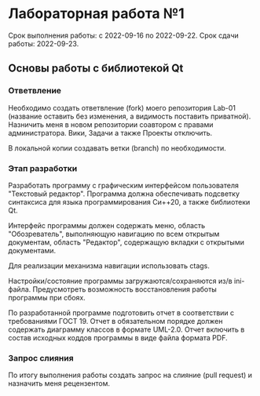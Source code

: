 # Лабораторная работа №1
Срок выполнения работы: с 2022-09-16 по 2022-09-22.
Срок сдачи работы: 2022-09-23.

## Основы работы с библиотекой Qt

### Ответвление
Необходимо создать ответвление (fork) моего репозитория Lab-01 (название 
оставить без изменения, а видимость поставить приватной). Назничить меня в 
новом репозитории соавтором с правами администратора. Вики, Задачи а также
Проекты отключить.

В локальной копии создавать ветки (branch) по необходимости.

### Этап разработки
Разработать программу с графическим интерфейсом пользователя 
"Текстовый редактор".
Программа должна обеспечивать подсветку синтаксиса для 
языка программирования Си++20,
а также библиотеки Qt.

Интерфейс программы должен содержать меню, 
область "Обозреватель", выполняющую навигацию по всем открытым документам,
область "Редактор", содержащую вкладки с открытыми документами.

Для реализации механизма навигации использовать ctags.

Настройки/состояние программы загружаются/сохраняются из/в ini-файла.
Предусмотреть возможность восстановления работы программы при сбоях.

По разработанной программе подготовить отчет в соответствии с требованиями 
ГОСТ 19. Отчет в обязательном порядке должен содержать диаграмму классов 
в формате UML-2.0. Отчет включить в состав исходных коддов программы в виде
файла формата PDF.

### Запрос слияния
По итогу выполнения работы создать запрос на слияние (pull request) 
и назначить меня рецензентом.

